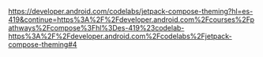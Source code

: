 https://developer.android.com/codelabs/jetpack-compose-theming?hl=es-419&continue=https%3A%2F%2Fdeveloper.android.com%2Fcourses%2Fpathways%2Fcompose%3Fhl%3Des-419%23codelab-https%3A%2F%2Fdeveloper.android.com%2Fcodelabs%2Fjetpack-compose-theming#4
